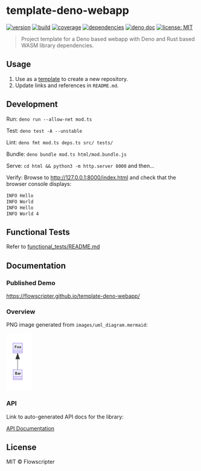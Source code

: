 # template-deno-webapp

[![version](https://img.shields.io/github/v/release/flowscripter/template-deno-webapp?sort=semver)](https://github.com/flowscripter/template-deno-webapp/releases)
[![build](https://img.shields.io/github/workflow/status/flowscripter/template-deno-webapp/release-deno-webapp)](https://github.com/flowscripter/template-deno-webapp/actions/workflows/release-deno-webapp.yml)
[![coverage](https://codecov.io/gh/flowscripter/template-deno-webapp/branch/main/graph/badge.svg?token=EMFT2938ZF)](https://codecov.io/gh/flowscripter/template-deno-webapp)
[![dependencies](https://img.shields.io/endpoint?url=https%3A%2F%2Fdeno-visualizer.danopia.net%2Fshields%2Fupdates%2Fhttps%2Fraw.githubusercontent.com%2Fflowscripter%2Ftemplate-deno-webapp%2Fmain%2Fmod.ts)](https://github.com/flowscripter/template-deno-webapp/blob/main/deps.ts)
[![deno doc](https://doc.deno.land/badge.svg)](https://doc.deno.land/https/raw.githubusercontent.com/flowscripter/template-deno-webapp/main/mod.ts)
[![license: MIT](https://img.shields.io/github/license/flowscripter/template-deno-webapp)](https://github.com/flowscripter/template-deno-webapp/blob/main/LICENSE)

> Project template for a Deno based webapp with Deno and Rust based WASM library
> dependencies.

## Usage

1. Use as a
   [template](https://docs.github.com/en/github/creating-cloning-and-archiving-repositories/creating-a-repository-from-a-template)
   to create a new repository.
2. Update links and references in `README.md`.

## Development

Run: `deno run --allow-net mod.ts `

Test: `deno test -A --unstable`

Lint: `deno fmt mod.ts deps.ts src/ tests/`

Bundle: `deno bundle mod.ts html/mod.bundle.js`

Serve: `cd html && python3 -m http.server 8000` and then...

Verify: Browse to http://127.0.0.1:8000/index.html and check that the browser console displays:

    INFO Hello
    INFO World
    INFO Hello
    INFO World 4

## Functional Tests

Refer to [functional_tests/README.md](functional_tests/README.md)

## Documentation

### Published Demo

https://flowscripter.github.io/template-deno-webapp/

### Overview

PNG image generated from `images/uml_diagram.mermaid`:

![UML Diagram](images/uml_diagram.png "UML Diagram")

### API

Link to auto-generated API docs for the library:

[API Documentation](https://doc.deno.land/https/raw.githubusercontent.com/flowscripter/template-deno-webapp/main/mod.ts)

## License

MIT © Flowscripter

